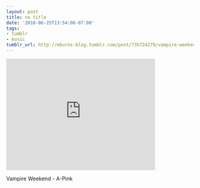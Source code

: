 ```yaml
---
layout: post
title: no title
date: '2010-06-25T13:54:06-07:00'
tags:
- tumblr
- music
tumblr_url: http://mburns-blog.tumblr.com/post/735724279/vampire-weekend-a-pink
---
```

<iframe width="400" height="300"  id="youtube_iframe" src="https://www.youtube.com/embed/_XC2mqcMMGQ?feature=oembed&amp;enablejsapi=1&amp;origin=http://safe.txmblr.com&amp;wmode=opaque" frameborder="0" allowfullscreen></iframe>

Vampire Weekend - A-Pink

